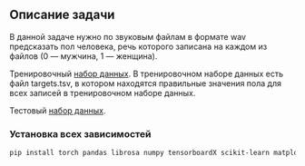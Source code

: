 ## Описание задачи

В данной задаче нужно по звуковым файлам в формате wav предсказать пол человека, речь которого записана на каждом из файлов (0 — мужчина, 1 — женщина).

Тренировочный [набор данных](https://disk.yandex.ru/d/IUUTPJFOfwn_OQ). В тренировочном наборе данных есть файл targets.tsv, в котором находятся правильные значения пола для всех записей в тренировочном наборе данных.

Тестовый [набор данных](https://disk.yandex.ru/d/K8Z-gQbspmxkhw).

### Установка всех зависимостей 
```bash
pip install torch pandas librosa numpy tensorboardX scikit-learn matplotlib umap-learn
```
